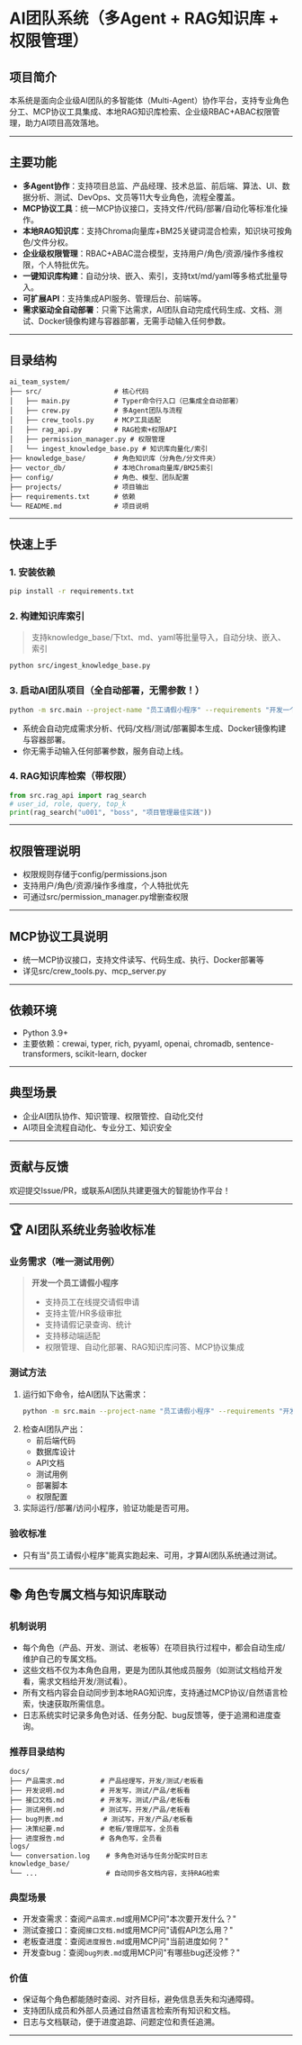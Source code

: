 # AI团队系统（多Agent + RAG知识库 + 权限管理）

## 项目简介
本系统是面向企业级AI团队的多智能体（Multi-Agent）协作平台，支持专业角色分工、MCP协议工具集成、本地RAG知识库检索、企业级RBAC+ABAC权限管理，助力AI项目高效落地。

---

## 主要功能
- **多Agent协作**：支持项目总监、产品经理、技术总监、前后端、算法、UI、数据分析、测试、DevOps、文员等11大专业角色，流程全覆盖。
- **MCP协议工具**：统一MCP协议接口，支持文件/代码/部署/自动化等标准化操作。
- **本地RAG知识库**：支持Chroma向量库+BM25关键词混合检索，知识块可按角色/文件分权。
- **企业级权限管理**：RBAC+ABAC混合模型，支持用户/角色/资源/操作多维权限，个人特批优先。
- **一键知识库构建**：自动分块、嵌入、索引，支持txt/md/yaml等多格式批量导入。
- **可扩展API**：支持集成API服务、管理后台、前端等。
- **需求驱动全自动部署**：只需下达需求，AI团队自动完成代码生成、文档、测试、Docker镜像构建与容器部署，无需手动输入任何参数。

---

## 目录结构
```
ai_team_system/
├── src/                  # 核心代码
│   ├── main.py           # Typer命令行入口（已集成全自动部署）
│   ├── crew.py           # 多Agent团队与流程
│   ├── crew_tools.py     # MCP工具适配
│   ├── rag_api.py        # RAG检索+权限API
│   ├── permission_manager.py # 权限管理
│   └── ingest_knowledge_base.py # 知识库向量化/索引
├── knowledge_base/       # 角色知识库（分角色/分文件夹）
├── vector_db/            # 本地Chroma向量库/BM25索引
├── config/               # 角色、模型、团队配置
├── projects/             # 项目输出
├── requirements.txt      # 依赖
└── README.md             # 项目说明
```

---

## 快速上手

### 1. 安装依赖
```bash
pip install -r requirements.txt
```

### 2. 构建知识库索引
> 支持knowledge_base/下txt、md、yaml等批量导入，自动分块、嵌入、索引
```bash
python src/ingest_knowledge_base.py
```

### 3. 启动AI团队项目（全自动部署，无需参数！）
```bash
python -m src.main --project-name "员工请假小程序" --requirements "开发一个员工请假小程序，支持多级审批、权限管理、请假记录查询、移动端适配、RAG知识库、MCP协议集成、自动化部署。"
```
- 系统会自动完成需求分析、代码/文档/测试/部署脚本生成、Docker镜像构建与容器部署。
- 你无需手动输入任何部署参数，服务自动上线。

### 4. RAG知识库检索（带权限）
```python
from src.rag_api import rag_search
# user_id, role, query, top_k
print(rag_search("u001", "boss", "项目管理最佳实践"))
```

---

## 权限管理说明
- 权限规则存储于config/permissions.json
- 支持用户/角色/资源/操作多维度，个人特批优先
- 可通过src/permission_manager.py增删查权限

---

## MCP协议工具说明
- 统一MCP协议接口，支持文件读写、代码生成、执行、Docker部署等
- 详见src/crew_tools.py、mcp_server.py

---

## 依赖环境
- Python 3.9+
- 主要依赖：crewai, typer, rich, pyyaml, openai, chromadb, sentence-transformers, scikit-learn, docker

---

## 典型场景
- 企业AI团队协作、知识管理、权限管控、自动化交付
- AI项目全流程自动化、专业分工、知识安全

---

## 贡献与反馈
欢迎提交Issue/PR，或联系AI团队共建更强大的智能协作平台！

---

## 🏆 AI团队系统业务验收标准

### 业务需求（唯一测试用例）

> **开发一个员工请假小程序**
>
> - 支持员工在线提交请假申请
> - 支持主管/HR多级审批
> - 支持请假记录查询、统计
> - 支持移动端适配
> - 权限管理、自动化部署、RAG知识库问答、MCP协议集成

### 测试方法

1. 运行如下命令，给AI团队下达需求：
   ```bash
   python -m src.main --project-name "员工请假小程序" --requirements "开发一个员工请假小程序，支持多级审批、权限管理、请假记录查询、移动端适配、RAG知识库、MCP协议集成、自动化部署。"
   ```
2. 检查AI团队产出：
   - 前后端代码
   - 数据库设计
   - API文档
   - 测试用例
   - 部署脚本
   - 权限配置
3. 实际运行/部署/访问小程序，验证功能是否可用。

### 验收标准

- 只有当"员工请假小程序"能真实跑起来、可用，才算AI团队系统通过测试。

---

## 📚 角色专属文档与知识库联动

### 机制说明
- 每个角色（产品、开发、测试、老板等）在项目执行过程中，都会自动生成/维护自己的专属文档。
- 这些文档不仅为本角色自用，更是为团队其他成员服务（如测试文档给开发看，需求文档给开发/测试看）。
- 所有文档内容会自动同步到本地RAG知识库，支持通过MCP协议/自然语言检索，快速获取所需信息。
- 日志系统实时记录多角色对话、任务分配、bug反馈等，便于追溯和进度查询。

### 推荐目录结构
```
docs/
├── 产品需求.md         # 产品经理写，开发/测试/老板看
├── 开发说明.md         # 开发写，测试/产品/老板看
├── 接口文档.md         # 开发写，测试/产品/老板看
├── 测试用例.md         # 测试写，开发/产品/老板看
├── bug列表.md          # 测试写，开发/产品/老板看
├── 决策纪要.md         # 老板/管理层写，全员看
├── 进度报告.md         # 各角色写，全员看
logs/
└── conversation.log    # 多角色对话与任务分配实时日志
knowledge_base/
└── ...                 # 自动同步各文档内容，支持RAG检索
```

### 典型场景
- 开发查需求：查阅`产品需求.md`或用MCP问"本次要开发什么？"
- 测试查接口：查阅`接口文档.md`或用MCP问"请假API怎么用？"
- 老板查进度：查阅`进度报告.md`或用MCP问"当前进度如何？"
- 开发查bug：查阅`bug列表.md`或用MCP问"有哪些bug还没修？"

### 价值
- 保证每个角色都能随时查阅、对齐目标，避免信息丢失和沟通障碍。
- 支持团队成员和外部人员通过自然语言检索所有知识和文档。
- 日志与文档联动，便于进度追踪、问题定位和责任追溯。

--- 